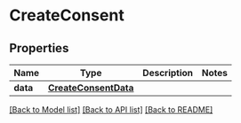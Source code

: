 # CreateConsent

## Properties
Name | Type | Description | Notes
------------ | ------------- | ------------- | -------------
**data** | [**CreateConsentData**](CreateConsentData.md) |  | 

[[Back to Model list]](../README.md#documentation-for-models) [[Back to API list]](../README.md#documentation-for-api-endpoints) [[Back to README]](../README.md)

